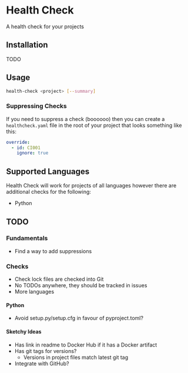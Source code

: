 # Health Check
A health check for your projects

## Installation
TODO

## Usage
```bash
health-check <project> [--summary]
```

### Suppressing Checks
If you need to suppress a check (boooooo) then you can create a `healthcheck.yaml` file in the root of your project that looks something like this:
```yaml
override:
  - id: CI001
    ignore: true
```

## Supported Languages
Health Check will work for projects of all languages however there are additional checks for the following:
- Python

## TODO
### Fundamentals
- Find a way to add suppressions

### Checks
- Check lock files are checked into Git
- No TODOs anywhere, they should be tracked in issues
- More languages

#### Python
- Avoid setup.py/setup.cfg in favour of pyproject.toml?

#### Sketchy Ideas
- Has link in readme to Docker Hub if it has a Docker artifact
- Has git tags for versions?
  - Versions in project files match latest git tag
- Integrate with GitHub?
